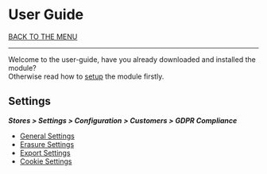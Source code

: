 # User Guide

[BACK TO THE MENU](/magento2-gdpr/)

___

Welcome to the user-guide, have you already downloaded and installed the module?  
Otherwise read how to [setup](/magento2-gdpr/setup) the module firstly.

## Settings

***Stores > Settings > Configuration > Customers > GDPR Compliance***

* [General Settings](/magento2-gdpr/user-guide/config/general#settings)
* [Erasure Settings](/magento2-gdpr/user-guide/config/erase-customer-data#settings)
* [Export Settings](/magento2-gdpr/user-guide/config/export-customer-data#settings)
* [Cookie Settings](/magento2-gdpr/user-guide/config/cookie-disclosure#settings)
